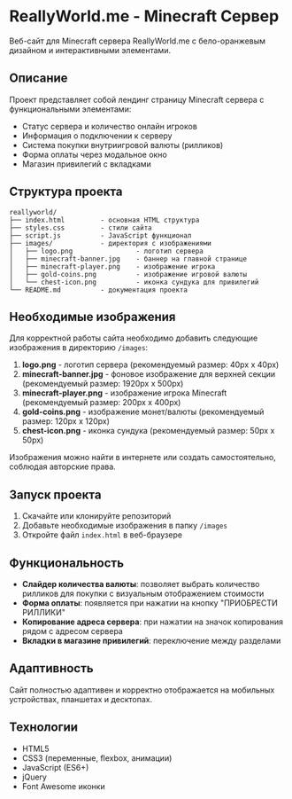 # ReallyWorld.me - Minecraft Сервер

Веб-сайт для Minecraft сервера ReallyWorld.me с бело-оранжевым дизайном и интерактивными элементами.

## Описание

Проект представляет собой лендинг страницу Minecraft сервера с функциональными элементами:
- Статус сервера и количество онлайн игроков
- Информация о подключении к серверу
- Система покупки внутриигровой валюты (рилликов)
- Форма оплаты через модальное окно
- Магазин привилегий с вкладками

## Структура проекта

```
reallyworld/
├── index.html         - основная HTML структура
├── styles.css         - стили сайта
├── script.js          - JavaScript функционал
├── images/            - директория с изображениями
│   ├── logo.png                - логотип сервера
│   ├── minecraft-banner.jpg    - баннер на главной странице
│   ├── minecraft-player.png    - изображение игрока
│   ├── gold-coins.png          - изображение игровой валюты
│   └── chest-icon.png          - иконка сундука для привилегий
└── README.md          - документация проекта
```

## Необходимые изображения

Для корректной работы сайта необходимо добавить следующие изображения в директорию `/images`:

1. **logo.png** - логотип сервера (рекомендуемый размер: 40px x 40px)
2. **minecraft-banner.jpg** - фоновое изображение для верхней секции (рекомендуемый размер: 1920px x 500px)
3. **minecraft-player.png** - изображение игрока Minecraft (рекомендуемый размер: 200px x 400px)
4. **gold-coins.png** - изображение монет/валюты (рекомендуемый размер: 120px x 120px)
5. **chest-icon.png** - иконка сундука (рекомендуемый размер: 50px x 50px)

Изображения можно найти в интернете или создать самостоятельно, соблюдая авторские права.

## Запуск проекта

1. Скачайте или клонируйте репозиторий
2. Добавьте необходимые изображения в папку `/images`
3. Откройте файл `index.html` в веб-браузере

## Функциональность

- **Слайдер количества валюты**: позволяет выбрать количество рилликов для покупки с визуальным отображением стоимости
- **Форма оплаты**: появляется при нажатии на кнопку "ПРИОБРЕСТИ РИЛЛИКИ"
- **Копирование адреса сервера**: при нажатии на значок копирования рядом с адресом сервера
- **Вкладки в магазине привилегий**: переключение между разделами

## Адаптивность

Сайт полностью адаптивен и корректно отображается на мобильных устройствах, планшетах и десктопах.

## Технологии

- HTML5
- CSS3 (переменные, flexbox, анимации)
- JavaScript (ES6+)
- jQuery
- Font Awesome иконки 